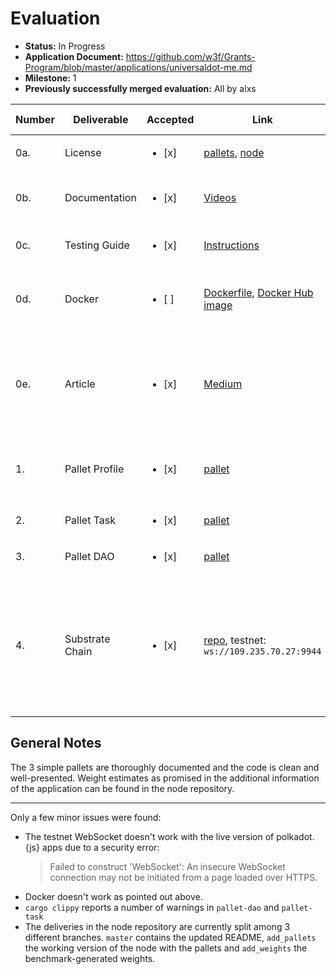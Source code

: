 # Evaluation

- **Status:** In Progress
- **Application Document:** https://github.com/w3f/Grants-Program/blob/master/applications/universaldot-me.md
- **Milestone:** 1
- **Previously successfully merged evaluation:** All by alxs

| Number | Deliverable | Accepted | Link | Evaluation Notes |
| ------ | ----------- | -------- | ---- |----------------- |
| 0a. | License | <ul><li>[x] </li></ul> | [pallets](https://github.com/UniversalDot/pallets/blob/master/LICENSE), [node](https://github.com/UniversalDot/universal-dot-node/blob/master/LICENSE) | Apache 2.0, Unlicense
| 0b. | Documentation |<ul><li>[x] </li></ul>| [Videos](https://youtube.com/playlist?list=PLecEhYhLLqu72Vh0nqgSHS1jv76DTDyvj) | Pallets contain extensive inline documentation
| 0c. | Testing Guide |<ul><li>[x] </li></ul>| [Instructions](https://github.com/UniversalDot/pallets#testing) | All 3 pallets have >80% coverage
| 0d. | Docker |<ul><li>[ ] </li></ul>| [Dockerfile](https://github.com/UniversalDot/universal-dot-node/blob/add_pallets/Dockerfile), [Docker Hub image](https://hub.docker.com/r/universaldot/node) | Dockerfile not working on Ubuntu 20.04, image doesn't run the node
| 0e. | Article |<ul><li>[x] </li></ul>| [Medium](https://medium.com/universaldot/universaldot-dapp-overview-1acf40cb1a61) | Does not mention the grant at all, so no need to wait to publish it until the milestone is accepted.
| 1. | Pallet Profile |<ul><li>[x] </li></ul>| [pallet](https://github.com/UniversalDot/pallets/tree/master/profile) | All 3 pallets meet the specification provided in the application.
| 2. | Pallet Task |<ul><li>[x] </li></ul>| [pallet](https://github.com/UniversalDot/pallets/tree/master/task) |
| 3. | Pallet DAO |<ul><li>[x] </li></ul>| [pallet](https://github.com/UniversalDot/pallets/tree/master/dao) |
| 4. | Substrate Chain |<ul><li>[x] </li></ul>| [repo](https://github.com/UniversalDot/universal-dot-node), testnet: `ws://109.235.70.27:9944` | WS doesn't work with polkadot.js apps, though deployment shouldn't be a deliverable. Delivery is in 3 different branches of the repository.

## General Notes

The 3 simple pallets are thoroughly documented and the code is clean and well-presented.
Weight estimates as promised in the additional information of the application can be found in the node repository.

---

Only a few minor issues were found:
- The testnet WebSocket doesn't work with the live version of polkadot.{js} apps due to a security error:
  > Failed to construct 'WebSocket': An insecure WebSocket connection may not be initiated from a page loaded over HTTPS.
- Docker doesn't work as pointed out above.
- `cargo clippy` reports a number of warnings in `pallet-dao` and `pallet-task`
- The deliveries in the node repository are currently split among 3 different branches. `master` contains the updated README, `add_pallets` the working version of the node with the pallets and `add_weights` the benchmark-generated weights.
